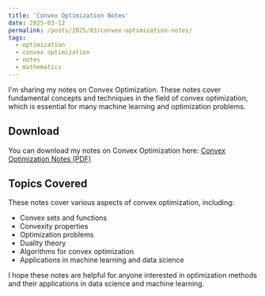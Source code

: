 ```yaml
---
title: 'Convex Optimization Notes'
date: 2025-03-12
permalink: /posts/2025/03/convex-optimization-notes/
tags:
  - optimization
  - convex optimization
  - notes
  - mathematics
---
```


I'm sharing my notes on Convex Optimization. These notes cover fundamental concepts and techniques in the field of convex optimization, which is essential for many machine learning and optimization problems.

## Download

You can download my notes on Convex Optimization here:
[Convex Optimization Notes (PDF)](/files/notes/Convex%20Optimization.pdf)

## Topics Covered

These notes cover various aspects of convex optimization, including:

- Convex sets and functions
- Convexity properties
- Optimization problems
- Duality theory
- Algorithms for convex optimization
- Applications in machine learning and data science

I hope these notes are helpful for anyone interested in optimization methods and their applications in data science and machine learning.
